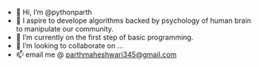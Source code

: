 - 👋 Hi, I’m @pythonparth
- 👀 I aspire to develope algorithms backed by psychology of human brain to manipulate our community.
- 🌱 I’m currently on the first step of basic programming.
- 💞️ I’m looking to collaborate on ...
- 📫 email me @ parthmaheshwari345@gmail.com

<!---
pythonparth/pythonparth is a ✨ special ✨ repository because its `README.md` (this file) appears on your GitHub profile.
You can click the Preview link to take a look at your changes.
--->
